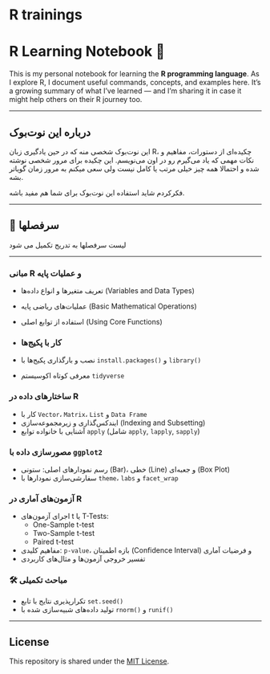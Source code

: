 # R trainings

# R Learning Notebook 📘

This is my personal notebook for learning the **R programming language**. As I explore R, I document useful commands, concepts, and examples here. It’s a growing summary of what I’ve learned — and I’m sharing it in case it might help others on their R journey too.

---

## درباره این نوت‌بوک

این نوت‌بوک شخصی منه که در حین یادگیری زبان R، چکیده‌ای از دستورات، مفاهیم و نکات مهمی که یاد می‌گیرم رو در اون می‌نویسم. این چکیده برای مرور شخصی نوشته شده و احتمالا همه چیز خیلی مرتب یا کامل نیست ولی سعی میکنم به مرور زمان گویاتر بشه.

فکرکردم شاید استفاده این نوت‌بوک برای شما هم مفید باشه.

---

## 📓 سرفصلها

لیست سرفصلها به تدریج تکمیل می شود

---

###  مبانی R و عملیات پایه
- تعریف متغیرها و انواع داده‌ها (Variables and Data Types)
- عملیات‌های ریاضی پایه (Basic Mathematical Operations)
- استفاده از توابع اصلی (Using Core Functions)

- ### کار با پکیج‌ها
- نصب و بارگذاری پکیج‌ها با `install.packages()` و `library()`
- معرفی کوتاه اکوسیستم `tidyverse`

###  ساختارهای داده در R
- کار با `Vector`، `Matrix`، `List` و `Data Frame`
- ایندکس‌گذاری و زیرمجموعه‌سازی (Indexing and Subsetting)
- آشنایی با خانواده توابع `apply` (شامل `apply`, `lapply`, `sapply`)

###  مصورسازی داده با `ggplot2`
- رسم نمودارهای اصلی: ستونی (Bar)، خطی (Line) و جعبه‌ای (Box Plot)
- سفارشی‌سازی نمودارها با `theme`، `labs` و `facet_wrap`


###  آزمون‌های آماری در R
- اجرای آزمون‌های t یا T-Tests:
  - One-Sample t-test
  - Two-Sample t-test
  - Paired t-test
- مفاهیم کلیدی: `p-value`، بازه اطمینان (Confidence Interval) و فرضیات آماری
- تفسیر خروجی آزمون‌ها و مثال‌های کاربردی

### 🛠️ مباحث تکمیلی
- تکرارپذیری نتایج با تابع `set.seed()`
- تولید داده‌های شبیه‌سازی شده با `rnorm()` و `runif()`

---

## License

This repository is shared under the [MIT License](LICENSE).
